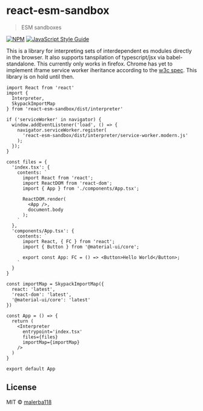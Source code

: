# react-esm-sandbox

> ESM sandboxes

[![NPM](https://img.shields.io/npm/v/react-esm-sandbox.svg)](https://www.npmjs.com/package/react-esm-sandbox) [![JavaScript Style Guide](https://img.shields.io/badge/code_style-standard-brightgreen.svg)](https://standardjs.com)

This is a library for interpreting sets of interdependent es modules directly in the browser. It also supports tanspilation of typescript/jsx via babel-standalone. This currently only works in firefox. Chrome has yet to implement iframe service worker iheritance according to the [w3c spec](https://github.com/w3c/ServiceWorker/issues/765). This library is on hold until then.

```tsx
import React from 'react'
import {
  Interpreter,
  SkypackImportMap
} from 'react-esm-sandbox/dist/interpreter'

if ('serviceWorker' in navigator) {
  window.addEventListener('load', () => {
    navigator.serviceWorker.register(
      'react-esm-sandbox/dist/interpreter/service-worker.modern.js'
    );
  });
}

const files = {
  'index.tsx': {
    contents: `
      import React from 'react'; 
      import ReactDOM from 'react-dom';
      import { App } from './components/App.tsx';

      ReactDOM.render(
        <App />,
        document.body
      );
    `
  },
  'components/App.tsx': {
    contents: `
      import React, { FC } from 'react'; 
      import { Button } from '@material-ui/core';

      export const App: FC = () => <Button>Hello World</Button>;
    `
  }
}

const importMap = SkypackImportMap({
  react: 'latest',
  'react-dom': 'latest',
  '@material-ui/core': 'latest'
})

const App = () => {
  return (
    <Interpreter 
      entrypoint='index.tsx' 
      files={files} 
      importMap={importMap} 
    />
  )
}

export default App
```

## License

MIT © [malerba118](https://github.com/malerba118)

